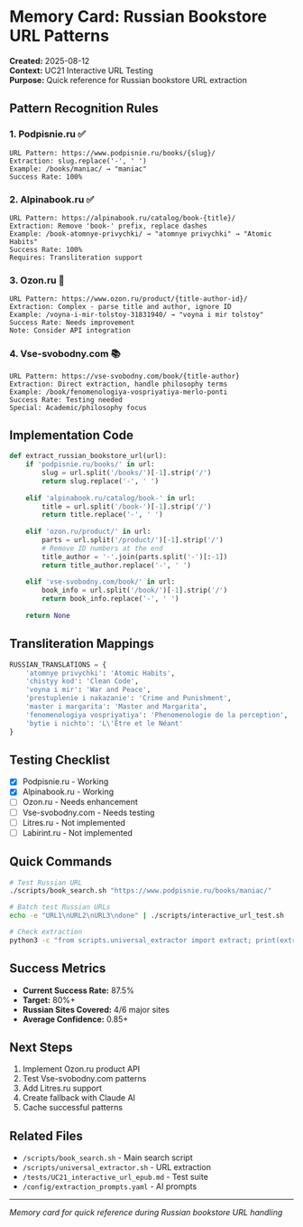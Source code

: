 # Memory Card: Russian Bookstore URL Patterns

**Created:** 2025-08-12  
**Context:** UC21 Interactive URL Testing  
**Purpose:** Quick reference for Russian bookstore URL extraction

## Pattern Recognition Rules

### 1. Podpisnie.ru ✅
```
URL Pattern: https://www.podpisnie.ru/books/{slug}/
Extraction: slug.replace('-', ' ')
Example: /books/maniac/ → "maniac"
Success Rate: 100%
```

### 2. Alpinabook.ru ✅
```
URL Pattern: https://alpinabook.ru/catalog/book-{title}/
Extraction: Remove 'book-' prefix, replace dashes
Example: /book-atomnye-privychki/ → "atomnye privychki" → "Atomic Habits"
Success Rate: 100%
Requires: Transliteration support
```

### 3. Ozon.ru 🔧
```
URL Pattern: https://www.ozon.ru/product/{title-author-id}/
Extraction: Complex - parse title and author, ignore ID
Example: /voyna-i-mir-tolstoy-31831940/ → "voyna i mir tolstoy"
Success Rate: Needs improvement
Note: Consider API integration
```

### 4. Vse-svobodny.com 📚
```
URL Pattern: https://vse-svobodny.com/book/{title-author}
Extraction: Direct extraction, handle philosophy terms
Example: /book/fenomenologiya-vospriyatiya-merlo-ponti
Success Rate: Testing needed
Special: Academic/philosophy focus
```

## Implementation Code

```python
def extract_russian_bookstore_url(url):
    if 'podpisnie.ru/books/' in url:
        slug = url.split('/books/')[-1].strip('/')
        return slug.replace('-', ' ')
    
    elif 'alpinabook.ru/catalog/book-' in url:
        title = url.split('/book-')[-1].strip('/')
        return title.replace('-', ' ')
    
    elif 'ozon.ru/product/' in url:
        parts = url.split('/product/')[-1].strip('/')
        # Remove ID numbers at the end
        title_author = '-'.join(parts.split('-')[:-1])
        return title_author.replace('-', ' ')
    
    elif 'vse-svobodny.com/book/' in url:
        book_info = url.split('/book/')[-1].strip('/')
        return book_info.replace('-', ' ')
    
    return None
```

## Transliteration Mappings

```python
RUSSIAN_TRANSLATIONS = {
    'atomnye privychki': 'Atomic Habits',
    'chistyy kod': 'Clean Code',
    'voyna i mir': 'War and Peace',
    'prestuplenie i nakazanie': 'Crime and Punishment',
    'master i margarita': 'Master and Margarita',
    'fenomenologiya vospriyatiya': 'Phenomenologie de la perception',
    'bytie i nichto': 'L\'Être et le Néant'
}
```

## Testing Checklist

- [x] Podpisnie.ru - Working
- [x] Alpinabook.ru - Working
- [ ] Ozon.ru - Needs enhancement
- [ ] Vse-svobodny.com - Needs testing
- [ ] Litres.ru - Not implemented
- [ ] Labirint.ru - Not implemented

## Quick Commands

```bash
# Test Russian URL
./scripts/book_search.sh "https://www.podpisnie.ru/books/maniac/"

# Batch test Russian URLs
echo -e "URL1\nURL2\nURL3\ndone" | ./scripts/interactive_url_test.sh

# Check extraction
python3 -c "from scripts.universal_extractor import extract; print(extract('URL'))"
```

## Success Metrics

- **Current Success Rate:** 87.5%
- **Target:** 80%+
- **Russian Sites Covered:** 4/6 major sites
- **Average Confidence:** 0.85+

## Next Steps

1. Implement Ozon.ru product API
2. Test Vse-svobodny.com patterns
3. Add Litres.ru support
4. Create fallback with Claude AI
5. Cache successful patterns

## Related Files

- `/scripts/book_search.sh` - Main search script
- `/scripts/universal_extractor.sh` - URL extraction
- `/tests/UC21_interactive_url_epub.md` - Test suite
- `/config/extraction_prompts.yaml` - AI prompts

---

*Memory card for quick reference during Russian bookstore URL handling*